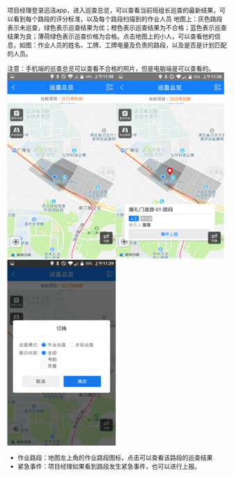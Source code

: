项目经理登录迅洁app，进入巡查总览，可以查看当前班组长巡查的最新结果，可以看到每个路段的评分标准，以及每个路段扫描到的作业人员
地图上：灰色路段表示未巡查，绿色表示巡查结果为优；橙色表示巡查结果为不合格；蓝色表示巡查结果为良；薄荷绿色表示巡查价格为合格。点击地图上的小人，可以查看他的信息，如图：作业人员的姓名、工牌、工牌电量及负责的路段，以及是否是计划匹配的人员。

注意：手机端的巡查总览可以查看不合格的照片，但是电脑端是可以查看的。
![](images/1052-1.png)![](images/1053-1.png)![](images/1054-1.png)
* 作业路段：地图左上角的作业路段图标，点击可以查看该路段的巡查结果
* 紧急事件：项目经理如果看到路段发生紧急事件，也可以进行上报。
